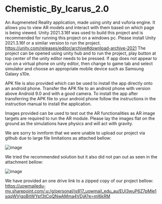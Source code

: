 # Chemistic_By_Icarus_2.0

An Augmeneted Reality application, made using unity and vuforia engine. It allows you to view AR models and interact with them based on which page is being viewed.
Unity 2021.3.16f was used to build this project and is recommended for running this project on a windows pc.
Please install Unity 2021.3.16f or a similar version to run the project.
https://unity.com/releases/editor/archive#download-archive-2021
The project can be opened using unity hub and to run the project, play button at top center of the unity editor
needs to be pressed. If app does not appear to run on a virtual phone on unity editor, then change to game
tab and select simulator and choose an appropriate mobile device such as Samsung Galaxy s10e.

APK file is also provided which can be used to install the app directly onto an android phone.
Transfer the APK file to an android phone with version above Android 9.0 and with a good camera.
To install the app after transferring the APK file to your android phone follow the instructions in
the instruction manual to install the application.

Images provided can be used to test out the AR functionalities as AR image targets are required to run the 
AR module. Please lay the images flat on the ground as the simulations have physics and will act with gravity.

We are sorry to inmform that we were unable to upload our project via github due to large file limitations as attached bellow:

![image](https://user-images.githubusercontent.com/122973862/229610936-b9a9c7ce-9027-4f0a-af17-a05aed544f75.png)

We tried the recommended solution but it also did not pan out as seen in the attachment bellow:

![image](https://user-images.githubusercontent.com/122973862/229611076-bc3d9293-db31-4e19-a28f-ed96a0719ac4.png)

We have provided an one drive link to a zipped copy of our project bellow:
https://uowmailedu-my.sharepoint.com/:u:/g/personal/js817_uowmail_edu_au/EUl3wuP6Z7pMle1sqqWVjgoBitWYpf3tCqQNwAMma4VDjA?e=mI6kRM
